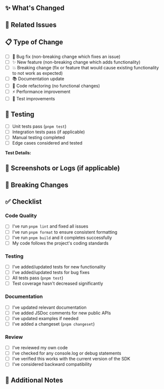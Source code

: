 ## ✨ What's Changed

<!-- Provide a clear and concise description of what this PR changes and why. -->

## 🔗 Related Issues

<!-- Link to related issues using keywords like "Closes #123" or "Fixes #456" -->

## 📋 Type of Change

- [ ] 🐛 Bug fix (non-breaking change which fixes an issue)
- [ ] ✨ New feature (non-breaking change which adds functionality)
- [ ] 💥 Breaking change (fix or feature that would cause existing functionality to not work as expected)
- [ ] 📚 Documentation update
- [ ] 🧹 Code refactoring (no functional changes)
- [ ] ⚡ Performance improvement
- [ ] 🧪 Test improvements

## 🧪 Testing

<!-- Describe how you tested your changes -->

- [ ] Unit tests pass (`pnpm test`)
- [ ] Integration tests pass (if applicable)
- [ ] Manual testing completed
- [ ] Edge cases considered and tested

**Test Details:**
<!-- Describe specific test scenarios you covered -->

## 📸 Screenshots or Logs (if applicable)

<!-- Paste logs, screenshots, or links to relevant examples -->

## 🔄 Breaking Changes

<!-- If this is a breaking change, describe what breaks and how to migrate -->

## ✅ Checklist

### Code Quality
- [ ] I've run `pnpm lint` and fixed all issues
- [ ] I've run `pnpm format` to ensure consistent formatting
- [ ] I've run `pnpm build` and it completes successfully
- [ ] My code follows the project's coding standards

### Testing
- [ ] I've added/updated tests for new functionality
- [ ] I've added/updated tests for bug fixes
- [ ] All tests pass (`pnpm test`)
- [ ] Test coverage hasn't decreased significantly

### Documentation
- [ ] I've updated relevant documentation
- [ ] I've added JSDoc comments for new public APIs
- [ ] I've updated examples if needed
- [ ] I've added a changeset (`pnpm changeset`)

### Review
- [ ] I've reviewed my own code
- [ ] I've checked for any console.log or debug statements
- [ ] I've verified this works with the current version of the SDK
- [ ] I've considered backward compatibility

## 📢 Additional Notes

<!-- Any extra context, concerns, or notes for reviewers -->
